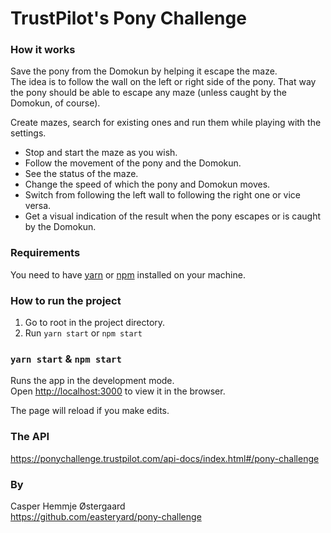 # TrustPilot's Pony Challenge

### How it works

Save the pony from the Domokun by helping it escape the maze.\
The idea is to follow the wall on the left or right side of the pony. That way the pony should be able to escape any
maze (unless caught by the Domokun, of course).

Create mazes, search for existing ones and run them while playing with the settings.

- Stop and start the maze as you wish.
- Follow the movement of the pony and the Domokun.
- See the status of the maze.
- Change the speed of which the pony and Domokun moves.
- Switch from following the left wall to following the right one or vice versa.
- Get a visual indication of the result when the pony escapes or is caught by the Domokun.

### Requirements

You need to have [yarn](https://classic.yarnpkg.com/en/docs/install/#debian-stable)
or [npm](https://www.npmjs.com/get-npm) installed on your machine.

### How to run the project

1. Go to root in the project directory.
2. Run `yarn start` or `npm start`

### `yarn start` & `npm start`

Runs the app in the development mode.\
Open [http://localhost:3000](http://localhost:3000) to view it in the browser.

The page will reload if you make edits.

### The API

https://ponychallenge.trustpilot.com/api-docs/index.html#/pony-challenge

### By
Casper Hemmje Østergaard \
https://github.com/easteryard/pony-challenge
